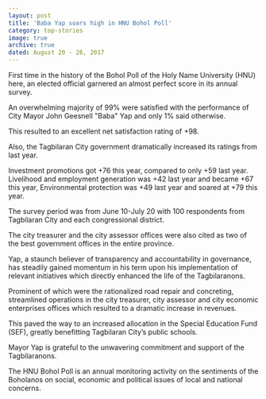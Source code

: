 ```yaml
---
layout: post
title: 'Baba Yap soars high in HNU Bohol Poll'
category: top-stories
image: true
archive: true
dated: August 20 - 26, 2017
---
```


First time in the history of the Bohol Poll of the Holy Name University (HNU) here,  an elected official garnered an almost perfect score in its annual survey. 

An overwhelming majority of 99% were satisfied with the performance of City Mayor John Geesnell "Baba" Yap and only 1% said otherwise. 

This resulted to an excellent net satisfaction rating of +98. 

Also, the Tagbilaran City government dramatically increased its ratings from last year. 

Investment promotions got +76 this year, compared to only +59 last year. Livelihood and employment generation was +42 last year and became +67 this year, Environmental protection was +49 last year and soared at +79 this year. 

The survey period was from June 10-July 20 with 100 respondents from Tagbilaran City and each congressional district. 

The city treasurer and the city assessor offices were also cited as two of the best government offices in the entire province. 

Yap, a staunch believer of transparency and accountability in governance, has steadily gained momentum in his term upon his implementation of relevant initiatives which directly enhanced the life of the Tagbilaranons. 

Prominent of which were the rationalized road repair and concreting, streamlined operations in the city treasurer, city assessor and city economic enterprises offices which resulted to a dramatic increase in revenues. 

This paved the way to an increased allocation in the Special Education Fund (SEF), greatly benefitting Tagbilaran City’s public schools. 

Mayor Yap is grateful to the unwavering commitment and support of the Tagbilaranons. 

The HNU Bohol Poll is an annual monitoring activity on the sentiments of the Boholanos on social, economic and political issues of local and national concerns. 


